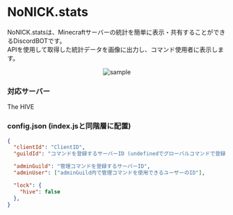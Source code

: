 # NoNICK.stats
NoNICK.statsは、Minecraftサーバーの統計を簡単に表示・共有することができるDiscordBOTです。  
APIを使用して取得した統計データを画像に出力し、コマンド使用者に表示します。

<div align="center">
  <img src="https://media.discordapp.net/attachments/958791423161954445/1059402992702468156/NULL1017-StatsCard.png?width=1191&height=670" alt="sample">
</div>

### 対応サーバー
The HIVE

### config.json (index.jsと同階層に配置)
```json
{
  "clientId": "ClientID",
  "guildId": "コマンドを登録するサーバーID (undefinedでグローバルコマンドで登録)",

  "adminGuild": "管理コマンドを登録するサーバーID",
  "adminUser": ["adminGuild内で管理コマンドを使用できるユーザーのID"],

  "lock": {
    "hive": false
  },
}
```